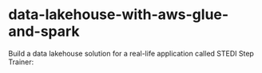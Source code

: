 # data-lakehouse-with-aws-glue-and-spark
Build a data lakehouse solution for a real-life application called STEDI Step Trainer: 
